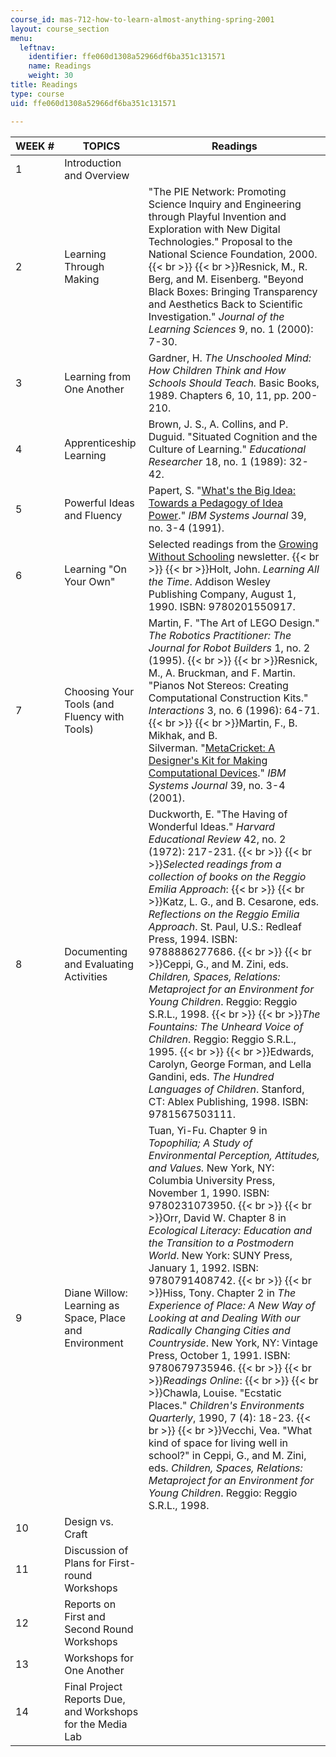 ```yaml
---
course_id: mas-712-how-to-learn-almost-anything-spring-2001
layout: course_section
menu:
  leftnav:
    identifier: ffe060d1308a52966df6ba351c131571
    name: Readings
    weight: 30
title: Readings
type: course
uid: ffe060d1308a52966df6ba351c131571

---
```


| WEEK # | TOPICS | Readings |
| --- | --- | --- |
| 1 | Introduction and Overview | &nbsp; |
| 2 | Learning Through Making | "The PIE Network: Promoting Science Inquiry and Engineering through Playful Invention and Exploration with New Digital Technologies." Proposal to the National Science Foundation, 2000.  {{< br >}}  {{< br >}}Resnick, M., R. Berg, and M. Eisenberg. "Beyond Black Boxes: Bringing Transparency and Aesthetics Back to Scientific Investigation." _Journal of the Learning Sciences_ 9, no. 1 (2000): 7-30. |
| 3 | Learning from One Another | Gardner, H. _The Unschooled Mind: How Children Think and How Schools Should Teach._ Basic Books, 1989. Chapters 6, 10, 11, pp. 200-210. |
| 4 | Apprenticeship Learning | Brown, J. S., A. Collins, and P. Duguid. "Situated Cognition and the Culture of Learning." _Educational Researcher_ 18, no. 1 (1989): 32-42. |
| 5 | Powerful Ideas and Fluency | Papert, S. "[What's the Big Idea: Towards a Pedagogy of Idea Power](http://ieeexplore.ieee.org/xpl/freeabs_all.jsp?arnumber=5387030)." _IBM Systems Journal_ 39, no. 3-4 (1991). |
| 6 | Learning "On Your Own" | Selected readings from the [Growing Without Schooling](https://www.johnholtgws.com/growing-without-schooling-issue-archive/) newsletter.  {{< br >}}  {{< br >}}Holt, John. _Learning All the Time_. Addison Wesley Publishing Company, August 1, 1990. ISBN: 9780201550917. |
| 7 | Choosing Your Tools (and Fluency with Tools) | Martin, F. "The Art of LEGO Design." _The Robotics Practitioner: The Journal for Robot Builders_ 1, no. 2 (1995).  {{< br >}}  {{< br >}}Resnick, M., A. Bruckman, and F. Martin. "Pianos Not Stereos: Creating Computational Construction Kits." _Interactions_ 3, no. 6 (1996): 64-71.  {{< br >}}  {{< br >}}Martin, F., B. Mikhak, and B. Silverman. "[MetaCricket: A Designer's Kit for Making Computational Devices](http://domino.watson.ibm.com/tchjr/journalindex.nsf/600cc5649e2871db852568150060213c/0046d1139b0c782e85256bfa00685d1d!OpenDocument)." _IBM Systems Journal_ 39, no. 3-4 (2001). |
| 8 | Documenting and Evaluating Activities | Duckworth, E. "The Having of Wonderful Ideas." _Harvard Educational Review_ 42, no. 2 (1972): 217-231.  {{< br >}}  {{< br >}}_Selected readings from a collection of books on the Reggio Emilia Approach_:  {{< br >}}  {{< br >}}Katz, L. G., and B. Cesarone, eds. _Reflections on the Reggio Emilia Approach_. St. Paul, U.S.: Redleaf Press, 1994. ISBN: 9788886277686.  {{< br >}}  {{< br >}}Ceppi, G., and M. Zini, eds. _Children, Spaces, Relations: Metaproject for an Environment for Young Children_. Reggio: Reggio S.R.L., 1998.  {{< br >}}  {{< br >}}_The Fountains: The Unheard Voice of Children_. Reggio: Reggio S.R.L., 1995.  {{< br >}}  {{< br >}}Edwards, Carolyn, George Forman, and Lella Gandini, eds. _The Hundred Languages of Children_. Stanford, CT: Ablex Publishing, 1998. ISBN: 9781567503111. |
| 9 | Diane Willow: Learning as Space, Place and Environment | Tuan, Yi-Fu. Chapter 9 in _Topophilia; A Study of Environmental Perception, Attitudes, and Values._ New York, NY: Columbia University Press, November 1, 1990. ISBN: 9780231073950.  {{< br >}}  {{< br >}}Orr, David W. Chapter 8 in _Ecological Literacy: Education and the Transition to a Postmodern World_. New York: SUNY Press, January 1, 1992. ISBN: 9780791408742.  {{< br >}}  {{< br >}}Hiss, Tony. Chapter 2 in _The Experience of Place: A New Way of Looking at and Dealing With our Radically Changing Cities and Countryside_. New York, NY: Vintage Press, October 1, 1991. ISBN: 9780679735946.  {{< br >}}  {{< br >}}_Readings Online_:  {{< br >}}  {{< br >}}Chawla, Louise. "Ecstatic Places." _Children's Environments Quarterly_, 1990, 7 (4): 18-23.  {{< br >}}  {{< br >}}Vecchi, Vea. "What kind of space for living well in school?" in Ceppi, G., and M. Zini, eds. _Children, Spaces, Relations: Metaproject for an Environment for Young Children_. Reggio: Reggio S.R.L., 1998. |
| 10 | Design vs. Craft | &nbsp; |
| 11 | Discussion of Plans for First-round Workshops | &nbsp; |
| 12 | Reports on First and Second Round Workshops | &nbsp; |
| 13 | Workshops for One Another | &nbsp; |
| 14 | Final Project Reports Due, and Workshops for the Media Lab |